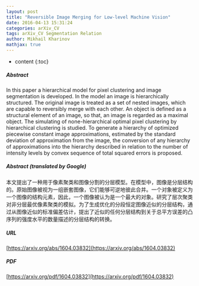 ```yaml
---
layout: post
title: "Reversible Image Merging for Low-level Machine Vision"
date: 2016-04-13 15:31:24
categories: arXiv_CV
tags: arXiv_CV Segmentation Relation
author: Mikhail Kharinov
mathjax: true
---
```


* content
{:toc}

##### Abstract
In this paper a hierarchical model for pixel clustering and image segmentation is developed. In the model an image is hierarchically structured. The original image is treated as a set of nested images, which are capable to reversibly merge with each other. An object is defined as a structural element of an image, so that, an image is regarded as a maximal object. The simulating of none-hierarchical optimal pixel clustering by hierarchical clustering is studied. To generate a hierarchy of optimized piecewise constant image approximations, estimated by the standard deviation of approximation from the image, the conversion of any hierarchy of approximations into the hierarchy described in relation to the number of intensity levels by convex sequence of total squared errors is proposed.

##### Abstract (translated by Google)
本文提出了一种用于像素聚类和图像分割的分层模型。在模型中，图像是分层结构的。原始图像被视为一组嵌套图像，它们能够可逆地彼此合并。一个对象被定义为一个图像的结构元素，因此，一个图像被认为是一个最大的对象。研究了层次聚类对非分层最优像素聚类的模拟。为了生成优化的分段恒定图像近似的分层结构，通过从图像近似的标准偏差估计，提出了近似的任何分层结构到关于总平方误差的凸序列的强度水平的数量描述的分层结构的转换。

##### URL
[https://arxiv.org/abs/1604.03832](https://arxiv.org/abs/1604.03832)

##### PDF
[https://arxiv.org/pdf/1604.03832](https://arxiv.org/pdf/1604.03832)


